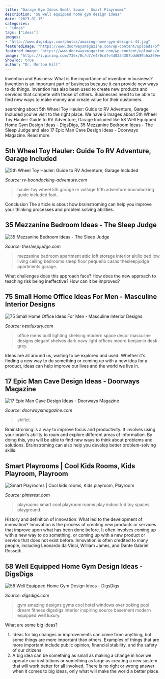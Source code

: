 ```yaml
---
title: "Garage Gym Ideas Small Space - Smart Playrooms"
description: "58 well equipped home gym design ideas"
date: "2023-01-15"
categories:
- "ideas"
tags: ["ideas"]
images:
- "http://www.digsdigs.com/photos/amazing-home-gym-designs-44.jpg"
featuredImage: "https://www.doorwaysmagazine.com/wp-content/uploads/office_poker_room_man_cave.jpg"
featured_image: "https://www.doorwaysmagazine.com/wp-content/uploads/office_poker_room_man_cave.jpg"
image: "https://i.pinimg.com/736x/0c/d7/e4/0cd7e4d0334307bdd689a6a369ee33d1.jpg"
ShowToc: true
author: "Dr. Morton Hill"
---
```



Invention and Business: What is the importance of invention in business?
Invention is an important part of business because it can provide new ways to do things. Invention has also been used to create new products and services that compete with those of others. Businesses need to be able to find new ways to make money and create value for their customers.

	

		
searching about 5th Wheel Toy Hauler: Guide to RV Adventure, Garage Included you've visit to the right place. We have 6 Images about 5th Wheel Toy Hauler: Guide to RV Adventure, Garage Included like 58 Well Equipped Home Gym Design Ideas - DigsDigs, 35 Mezzanine Bedroom Ideas - The Sleep Judge and also 17 Epic Man Cave Design Ideas - Doorways Magazine. Read more:
		
    
## 5th Wheel Toy Hauler: Guide To RV Adventure, Garage Included

<img loading=lazy src="http://www.rv-boondocking-adventure.com/image-files/voltage-5th-wheel-toy-hauler.jpg" onerror="this.onerror=null;this.src='https://tse3.mm.bing.net/th?id=OIP.O-lYURNbSYW1G6kthVD9hQAAAA&amp;pid=15.1';" alt="5th Wheel Toy Hauler: Guide to RV Adventure, Garage Included">

_Source: rv-boondocking-adventure.com_

>hauler toy wheel 5th garage rv voltage fifth adventure boondocking guide included foot. 

	

Conclusion
The article is about how brainstroming can help you improve your thinking processes and problem solving abilities.

    
## 35 Mezzanine Bedroom Ideas - The Sleep Judge

<img loading=lazy src="https://www.thesleepjudge.com/wp-content/uploads/2017/06/Attic-Apartment.jpg" onerror="this.onerror=null;this.src='https://tse4.mm.bing.net/th?id=OIP.y5AzIOmwyMInGaFp85DlWQAAAA&amp;pid=15.1';" alt="35 Mezzanine Bedroom Ideas - The Sleep Judge">

_Source: thesleepjudge.com_

>mezzanine bedroom apartment attic loft storage interior altillo bed low living ceiling bedrooms sleep floor pequeño casas thesleepjudge apartments garage. 

	

What challenges does this approach face?
How does the new approach to teaching risk being ineffective? How can it be improved?

    
## 75 Small Home Office Ideas For Men - Masculine Interior Designs

<img loading=lazy src="http://nextluxury.com/wp-content/uploads/mens-elegant-small-home-office-ideas.jpg" onerror="this.onerror=null;this.src='https://tse3.mm.bing.net/th?id=OIP.ruCwq0qERn49I-f1p72YhgAAAA&amp;pid=15.1';" alt="75 Small Home Office Ideas For Men - Masculine Interior Designs">

_Source: nextluxury.com_

>office mens built lighting shelving modern space decor masculine designs elegant shelves dark navy light offices moore benjamin desk grey. 

	

Ideas are all around us, waiting to be explored and used. Whether it's finding a new way to do something or coming up with a new idea for a product, ideas can help improve our lives and the world we live in.

    
## 17 Epic Man Cave Design Ideas - Doorways Magazine

<img loading=lazy src="https://www.doorwaysmagazine.com/wp-content/uploads/office_poker_room_man_cave.jpg" onerror="this.onerror=null;this.src='https://tse2.mm.bing.net/th?id=OIP.uIFufr3KKSE9W3jr5Ks8AgHaEc&amp;pid=15.1';" alt="17 Epic Man Cave Design Ideas - Doorways Magazine">

_Source: doorwaysmagazine.com_

>shiflet. 

	

Brainstroming is a way to improve focus and productivity. It involves using your brain's ability to roam and explore different areas of information. By doing this, you will be able to find new ways to think about problems and solutions. Brainstroming can also help you develop better problem-solving skills.

    
## Smart Playrooms | Cool Kids Rooms, Kids Playroom, Playroom

<img loading=lazy src="https://i.pinimg.com/736x/0c/d7/e4/0cd7e4d0334307bdd689a6a369ee33d1.jpg" onerror="this.onerror=null;this.src='https://tse2.mm.bing.net/th?id=OIP.7gZhWGBiixGSg13Elw2oFAHaJ3&amp;pid=15.1';" alt="Smart Playrooms | Cool kids rooms, Kids playroom, Playroom">

_Source: pinterest.com_

>playrooms smart cool playroom rooms play indoor kid toy spaces playground. 

	

History and definition of innovation: What led to the development of innovation?
Innovation is the process of creating new products or services that improve upon what has been done before. It often involves coming up with a new way to do something, or coming up with a new product or service that does not exist before. Innovation is often credited to many people, including Leonardo da Vinci, William James, and Dante Gabriel Rossetti.

    
## 58 Well Equipped Home Gym Design Ideas - DigsDigs

<img loading=lazy src="http://www.digsdigs.com/photos/amazing-home-gym-designs-44.jpg" onerror="this.onerror=null;this.src='https://tse4.mm.bing.net/th?id=OIP.2AO66AeGiKF6uRgeniCX6wHaLH&amp;pid=15.1';" alt="58 Well Equipped Home Gym Design Ideas - DigsDigs">

_Source: digsdigs.com_

>gym amazing designs gyms cool hotel windows overlooking pool dream fitness digsdigs interior inspiring source basement modern equipped well luxury. 

	

What are some big ideas?
1. Ideas for big changes or improvements can come from anything, but some things are more important than others. Examples of things that are more important include public opinion, financial stability, and the safety of our citizens.
2. A big idea can be something as small as making a change in how we operate our institutions or something as large as creating a new system that will work better for all involved. There is no right or wrong answer when it comes to big ideas, only what will make the world a better place.

